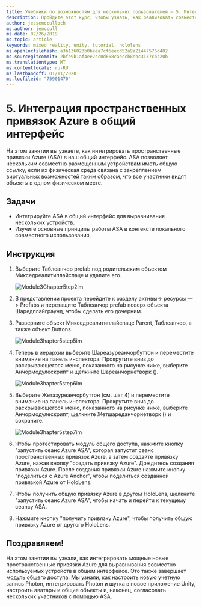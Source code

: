 ```yaml
---
title: Учебники по возможностям для нескольких пользователей — 5. Интеграция пространственных привязок Azure в общий интерфейс
description: Пройдите этот курс, чтобы узнать, как реализовать совместное использование нескольких пользователей в приложении HoloLens 2.
author: jessemcculloch
ms.author: jemccull
ms.date: 02/26/2019
ms.topic: article
keywords: mixed reality, unity, tutorial, hololens
ms.openlocfilehash: a3b136023b0beea7cf6eecd52a9a21447576d482
ms.sourcegitcommit: 2bfe9b1af4ee2cc0d668caeccb8ebc3137cbc20b
ms.translationtype: MT
ms.contentlocale: ru-RU
ms.lasthandoff: 01/11/2020
ms.locfileid: "75901470"
---
```

# <a name="5-integrating-azure-spatial-anchors-into-a-shared-experience"></a>5. Интеграция пространственных привязок Azure в общий интерфейс

На этом занятии вы узнаете, как интегрировать пространственные привязки Azure (ASA) в наш общий интерфейс. ASA позволяет нескольким совместно размещенным устройствам иметь общую ссылку, если их физическая среда связана с закреплением виртуальных возможностей таким образом, что все участники видят объекты в одном физическом месте.

## <a name="objectives"></a>Задачи

* Интегрируйте ASA в общий интерфейс для выравнивания нескольких устройств.
* Изучите основные принципы работы ASA в контексте локального совместного использования.

## <a name="instructions"></a>Инструкция

1. Выберите Таблеанчор prefab под родительским объектом Микседреалитиплайспаце и удалите его.

    ![Module3Chapter5tep2im](images/module3chapter5step2im.PNG)

2. В представлении проекта перейдите к разделу активы-> ресурсы — > Prefabs и перетащите Таблеанчор prefab поверх объекта Шаредплайграунд, чтобы сделать его дочерним.

3. Разверните объект Микседреалитиплайспаце Parent, Таблеанчор, а также объект Buttons.

    ![Module3hapter5step5im](images/module3chapter5step5im.PNG)

4. Теперь в иерархии выберите Шареазуреанчорбуттон и переместите внимание на панель инспектора. Прокрутите вниз до раскрывающегося меню, показанного на рисунке ниже, выберите Анчормодулескрипт и щелкните Шареанчорнетворк ().

    ![Module3hapter5step6im](images/module3chapter5step6im.PNG)

5. Выберите Жетазуреанчорбуттон (см. шаг 4) и переместите внимание на панель инспектора. Прокрутите вниз до раскрывающегося меню, показанного на рисунке ниже, выберите Анчормодулескрипт, щелкните Жетшареданчорнетворк () и сохраните.

    ![Module3hapter5step7im](images/module3chapter5step7im.PNG)

6. Чтобы протестировать модуль общего доступа, нажмите кнопку "запустить сеанс Azure ASA", которая запустит сеанс пространственных привязок Azure, а затем создайте привязку Azure, нажав кнопку "создать привязку Azure". Дождитесь создания привязки Azure. После создания привязки Azure нажмите кнопку "поделиться с Azure Anchor", чтобы поделиться созданной привязкой Azure от HoloLens.

7. Чтобы получить общую привязку Azure в другом HoloLens, щелкните "запустить сеанс Azure ASA", чтобы начать и перейти к текущему сеансу ASA.

8. Нажмите кнопку "получить привязку Azure", чтобы получить общую привязку Azure от другого HoloLens.

## <a name="congratulations"></a>Поздравляем!

На этом занятии вы узнали, как интегрировать мощные новые пространственные привязки Azure для выравнивания совместно используемых устройств в общем интерфейсе. Это также завершает модуль общего доступа. Мы узнали, как настроить новую учетную запись Photon, интегрировать Photon и шутка в новое приложение Unity, настроить аватары и общие объекты и, наконец, согласовать нескольких участников с помощью ASA.
